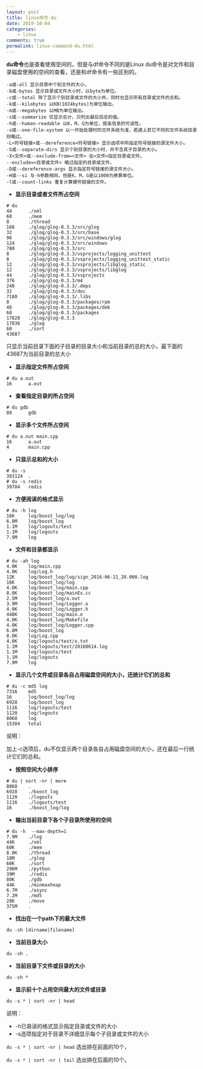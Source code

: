 ```yaml
---
layout: post
title: linux命令-du
date: 2019-10-04
categories:
    - linux
comments: true
permalink: linux-command-du.html
---
```


**du命令**也是查看使用空间的，但是与df命令不同的是Linux du命令是对文件和目录磁盘使用的空间的查看，还是和df命令有一些区别的。

```
-a或-all 显示目录中个别文件的大小。
-b或-bytes 显示目录或文件大小时，以byte为单位。
-c或--total 除了显示个别目录或文件的大小外，同时也显示所有目录或文件的总和。
-k或--kilobytes 以KB(1024bytes)为单位输出。
-m或--megabytes 以MB为单位输出。
-s或--summarize 仅显示总计，只列出最后加总的值。
-h或--human-readable 以K，M，G为单位，提高信息的可读性。
-x或--one-file-xystem 以一开始处理时的文件系统为准，若遇上其它不同的文件系统目录则略过。
-L<符号链接>或--dereference<符号链接> 显示选项中所指定符号链接的源文件大小。
-S或--separate-dirs 显示个别目录的大小时，并不含其子目录的大小。
-X<文件>或--exclude-from=<文件> 在<文件>指定目录或文件。
--exclude=<目录或文件> 略过指定的目录或文件。
-D或--dereference-args 显示指定符号链接的源文件大小。
-H或--si 与-h参数相同，但是K，M，G是以1000为换算单位。
-l或--count-links 重复计算硬件链接的文件。
```

- **显示目录或者文件所占空间** 

```
# du 
44      ./xml
60      ./mem
8       ./thread
188     ./glog/glog-0.3.3/src/glog
32      ./glog/glog-0.3.3/src/base
96      ./glog/glog-0.3.3/src/windows/glog
124     ./glog/glog-0.3.3/src/windows
780     ./glog/glog-0.3.3/src
8       ./glog/glog-0.3.3/vsprojects/logging_unittest
8       ./glog/glog-0.3.3/vsprojects/logging_unittest_static
12      ./glog/glog-0.3.3/vsprojects/libglog_static
12      ./glog/glog-0.3.3/vsprojects/libglog
44      ./glog/glog-0.3.3/vsprojects
376     ./glog/glog-0.3.3/m4
248     ./glog/glog-0.3.3/.deps
32      ./glog/glog-0.3.3/doc
7180    ./glog/glog-0.3.3/.libs
8       ./glog/glog-0.3.3/packages/rpm
48      ./glog/glog-0.3.3/packages/deb
68      ./glog/glog-0.3.3/packages
17828   ./glog/glog-0.3.3
17836   ./glog
60      ./sort
43687
```

只显示当前目录下面的子目录的目录大小和当前目录的总的大小，最下面的43687为当前目录的总大小

- **显示指定文件所占空间**

```
# du a.out 
16      a.out
```

- **查看指定目录的所占空间**

```
# du gdb
80      gdb
```

- **显示多个文件所占空间**

```
# du a.out main.cpp 
16      a.out
4       main.cpp
```

- **只显示总和的大小**

```
# du -s
383124  .
# du -s redis
39784   redis
```

- **方便阅读的格式显示**

```
# du -h log
16K     log/boost_log/log
6.8M    log/boost_log
1.1M    log/logouts/test
1.1M    log/logouts
7.9M    log
```

- **文件和目录都显示**

```
# du -ah log
4.0K    log/main.cpp
4.0K    log/Log.h
12K     log/boost_log/log/sign_2016-06-21_20.000.log
16K     log/boost_log/log
4.0K    log/boost_log/main.cpp
8.0K    log/boost_log/mainEx.cc
2.5M    log/boost_log/a.out
3.9M    log/boost_log/Logger.o
4.0K    log/boost_log/Logger.h
448K    log/boost_log/main.o
4.0K    log/boost_log/Makefile
4.0K    log/boost_log/Logger.cpp
6.8M    log/boost_log
8.0K    log/Log.cpp
4.0K    log/logouts/test/x.txt
1.1M    log/logouts/test/20160614.log
1.1M    log/logouts/test
1.1M    log/logouts
7.9M    log
```

- **显示几个文件或目录各自占用磁盘空间的大小，还统计它们的总和**

```
# du -c md5 log 
7316    md5
16      log/boost_log/log
6928    log/boost_log
1116    log/logouts/test
1120    log/logouts
8068    log
15384   total
```

说明：

加上-c选项后，du不仅显示两个目录各自占用磁盘空间的大小，还在最后一行统计它们的总和。

- **按照空间大小排序**

```
# du | sort -nr | more
8068    .
6928    ./boost_log
1120    ./logouts
1116    ./logouts/test
16      ./boost_log/log
```

- **输出当前目录下各个子目录所使用的空间**

```
# du -h  --max-depth=1
7.9M    ./log
44K     ./xml
60K     ./mem
8.0K    ./thread
18M     ./glog
60K     ./sort
296M    ./python
39M     ./redis
80K     ./gdb
44K     ./minmaxheap
6.7M    ./async
7.2M    ./md5
28K     ./move
375M    .
```

- **找出在一个path下的最大文件**

```
du -sh [dirname|filename]
```
- **当前目录大小**

```
du -sh .
```
- **当前目录下文件或目录的大小**

```
du -sh *
```
- **显示前十个占用空间最大的文件或目录**

```
du -s * | sort -nr | head
```
说明：
- -h已易读的格式显示指定目录或文件的大小
- -s选项指定对于目录不详细显示每个子目录或文件的大小

`du -s * | sort -nr | head` 选出排在前面的10个，

`du -s * | sort -nr | tail` 选出排在后面的10个。